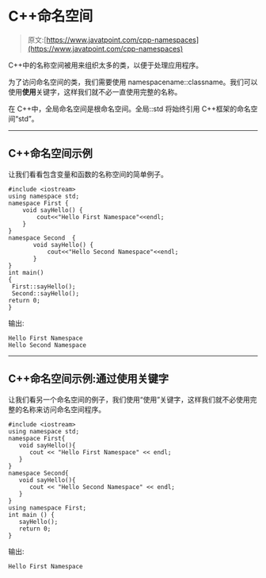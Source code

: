 # C++命名空间

> 原文:[https://www.javatpoint.com/cpp-namespaces](https://www.javatpoint.com/cpp-namespaces)

C++中的名称空间被用来组织太多的类，以便于处理应用程序。

为了访问命名空间的类，我们需要使用 namespacename::classname。我们可以使用**使用**关键字，这样我们就不必一直使用完整的名称。

在 C++中，全局命名空间是根命名空间。全局::std 将始终引用 C++框架的命名空间“std”。

* * *

## C++命名空间示例

让我们看看包含变量和函数的名称空间的简单例子。

```
#include <iostream>
using namespace std;
namespace First {  
    void sayHello() { 
        cout<<"Hello First Namespace"<<endl;        
    }  
}  
namespace Second  {  
       void sayHello() { 
           cout<<"Hello Second Namespace"<<endl; 
       }  
} 
int main()
{
 First::sayHello();
 Second::sayHello();
return 0;
}

```

输出:

```
Hello First Namespace
Hello Second Namespace

```

* * *

## C++命名空间示例:通过使用关键字

让我们看另一个命名空间的例子，我们使用“使用”关键字，这样我们就不必使用完整的名称来访问命名空间程序。

```
#include <iostream>
using namespace std;
namespace First{
   void sayHello(){
      cout << "Hello First Namespace" << endl;
   }
}
namespace Second{
   void sayHello(){
      cout << "Hello Second Namespace" << endl;
   }
}
using namespace First;
int main () {
   sayHello();
   return 0;
}

```

输出:

```
Hello First Namespace	

```